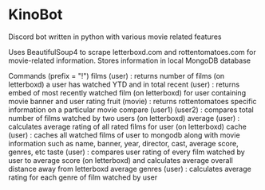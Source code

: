 # KinoBot
Discord bot written in python with various movie related features

Uses BeautifulSoup4 to scrape letterboxd.com and rottentomatoes.com for movie-related information.
Stores information in local MongoDB database

Commands (prefix = "!")
films (user) : returns number of films (on letterboxd) a user has watched YTD and in total
recent (user) : returns embed of most recently watched film (on letterboxd) for user containing movie banner and user rating
fruit (movie) : returns rottentomatoes specific information on a particular movie
compare (user1) (user2) : compares total number of films watched by two users (on letterboxd)
average (user) : calculates average rating of all rated films for user (on letterboxd)
cache (user) : caches all watched films of user to mongodb along with movie information such as name, banner, year, director, cast, average score, genres, etc
taste (user) : compares user rating of every film watched by user to average score (on letterboxd) and calculates average overall distance away from letterboxd average
genres (user) : calculates average rating for each genre of film watched by user

